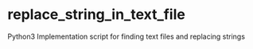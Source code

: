# replace_string_in_text_file
Python3 Implementation script for finding text files and replacing strings

